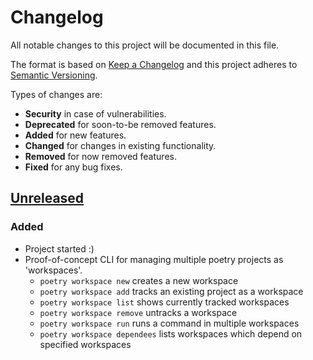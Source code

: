 # Changelog
All notable changes to this project will be documented in this file.

The format is based on [Keep a Changelog] and this project adheres to
[Semantic Versioning].

Types of changes are:
* **Security** in case of vulnerabilities.
* **Deprecated** for soon-to-be removed features.
* **Added** for new features.
* **Changed** for changes in existing functionality.
* **Removed** for now removed features.
* **Fixed** for any bug fixes.

## [Unreleased]
### Added
* Project started :)
* Proof-of-concept CLI for managing multiple poetry projects as 'workspaces'.
  - `poetry workspace new` creates a new workspace
  - `poetry workspace add` tracks an existing project as a workspace
  - `poetry workspace list` shows currently tracked workspaces
  - `poetry workspace remove` untracks a workspace
  - `poetry workspace run` runs a command in multiple workspaces
  - `poetry workspace dependees` lists workspaces which depend on specified workspaces

[Unreleased]: https://github.com/jacksmith15/poetry-workspace-plugin/compare/initial..HEAD

[Keep a Changelog]: http://keepachangelog.com/en/1.0.0/
[Semantic Versioning]: http://semver.org/spec/v2.0.0.html

[_release_link_format]: https://github.com/jacksmith15/poetry-workspace-plugin/compare/{previous_tag}..{tag}
[_breaking_change_token]: BREAKING
